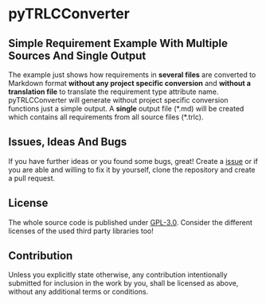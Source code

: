 # pyTRLCConverter <!-- omit in toc -->

## Simple Requirement Example With Multiple Sources And Single Output
The example just shows how requirements in **several files** are converted to Markdown format **without any project specific conversion** and **without a translation file** to translate the requirement type attribute name. pyTRLCConverter will generate without project specific conversion functions just a simple output. A **single** output file (\*.md) will be created which contains all requirements from all source files (\*.trlc).

## Issues, Ideas And Bugs

If you have further ideas or you found some bugs, great! Create a [issue](https://github.com/NewTec-GmbH/pyTRLCConverter/issues) or if you are able and willing to fix it by yourself, clone the repository and create a pull request.

## License

The whole source code is published under [GPL-3.0](https://github.com/NewTec-GmbH/pyTRLCConverter/blob/main/LICENSE).
Consider the different licenses of the used third party libraries too!

## Contribution

Unless you explicitly state otherwise, any contribution intentionally submitted for inclusion in the work by you, shall be licensed as above, without any additional terms or conditions.
